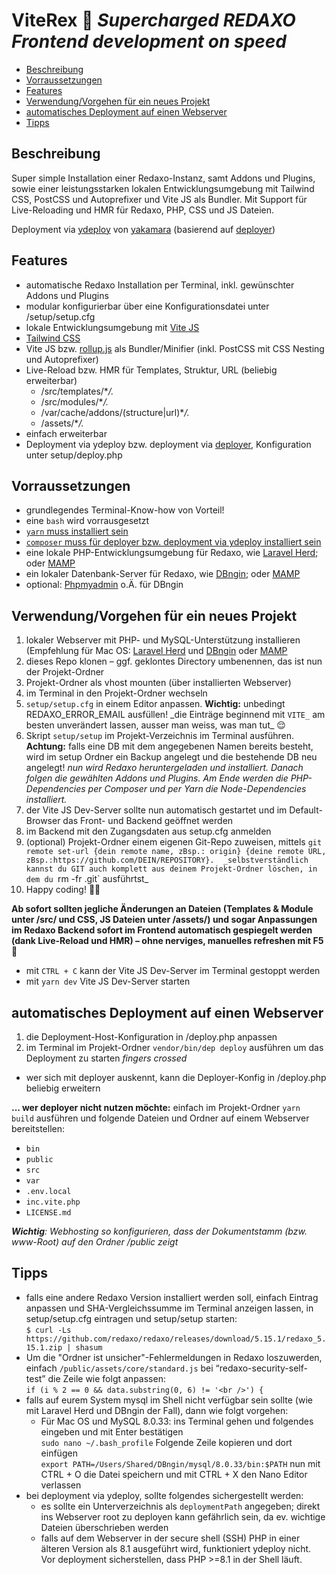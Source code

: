 # ViteRex 🚀 _Supercharged REDAXO Frontend development on speed_

- [Beschreibung](#beschreibung)
- [Vorraussetzungen](#requirements)
- [Features](#features)
- [Verwendung/Vorgehen für ein neues Projekt](#anker-neues-projekt)
- [automatisches Deployment auf einen Webserver](#deployment)
- [Tipps](#tips)

<a name="beschreibung"></a>

## Beschreibung

Super simple Installation einer Redaxo-Instanz, samt Addons und Plugins, sowie
einer leistungsstarken lokalen Entwicklungsumgebung mit Tailwind CSS, PostCSS und
Autoprefixer und Vite JS als Bundler.
Mit Support für Live-Reloading und HMR für Redaxo, PHP, CSS und JS Dateien.

Deployment via [ydeploy](https://github.com/yakamara/ydeploy) von [yakamara](https://github.com/yakamara/) (basierend auf [deployer](https://deployer.org/))

<a name="features"></a>

## Features

- automatische Redaxo Installation per Terminal, inkl. gewünschter Addons und Plugins
- modular konfigurierbar über eine Konfigurationsdatei unter /setup/setup.cfg
- lokale Entwicklungsumgebung mit [Vite JS](https://vitejs.dev/)
- [Tailwind CSS](https://tailwindcss.com/)
- Vite JS bzw. [rollup.js](https://rollupjs.org/) als Bundler/Minifier (inkl. PostCSS mit CSS Nesting und Autoprefixer)
- Live-Reload bzw. HMR für Templates, Struktur, URL (beliebig erweiterbar)
  - /src/templates/\*_/._
  - /src/modules/\*_/._
  - /var/cache/addons/(structure|url)\*_/._
  - /assets/\*_/._
- einfach erweiterbar
- Deployment via ydeploy bzw. deployment via [deployer](https://deployer.org/), Konfiguration unter setup/deploy.php

<a name="requirements"></a>

## Vorraussetzungen

- grundlegendes Terminal-Know-how von Vorteil!
- eine `bash` wird vorrausgesetzt
- [`yarn` muss installiert sein](https://yarnpkg.com)
- [`composer` muss für deployer bzw. deployment via ydeploy installiert sein](https://getcomposer.org/)
- eine lokale PHP-Entwicklungsumgebung für Redaxo, wie [Laravel Herd](https://herd.laravel.com/); oder [MAMP](https://www.mamp.info)
- ein lokaler Datenbank-Server für Redaxo, wie [DBngin](https://dbngin.com/); oder [MAMP](https://www.mamp.info)
- optional: [Phpmyadmin](http://phpmyadmin.net/) o.Ä. für DBngin

<a name="anker-neues-projekt"></a>

## Verwendung/Vorgehen für ein neues Projekt

1. lokaler Webserver mit PHP- und MySQL-Unterstützung installieren (Empfehlung für Mac OS: [Laravel Herd](https://herd.laravel.com/) und [DBngin](https://dbngin.com/) oder [MAMP](https://www.mamp.info)
2. dieses Repo klonen – ggf. geklontes Directory umbenennen, das ist nun der Projekt-Ordner
3. Projekt-Ordner als vhost mounten (über installierten Webserver)
4. im Terminal in den Projekt-Ordner wechseln
5. `setup/setup.cfg` in einem Editor anpassen. __Wichtig:__ unbedingt REDAXO_ERROR_EMAIL ausfüllen!
   _die Einträge beginnend mit `VITE_` am besten unverändert lassen, ausser man weiss, was man tut\_ 😌
6. Skript `setup/setup` im Projekt-Verzeichnis im Terminal ausführen. __Achtung:__ falls eine DB mit dem angegebenen Namen bereits besteht, wird im setup Ordner ein Backup angelegt und die bestehende DB neu angelegt!
   _nun wird Redaxo heruntergeladen und installiert. Danach folgen die gewählten Addons und Plugins. Am Ende werden die PHP-Dependencies per Composer und per Yarn die Node-Dependencies installiert._
7. der Vite JS Dev-Server sollte nun automatisch gestartet und im Default-Browser das Front- und Backend geöffnet werden
8. im Backend mit den Zugangsdaten aus setup.cfg anmelden
9. (optional) Projekt-Ordner einem eigenen Git-Repo zuweisen, mittels `git remote set-url {dein remote name, zBsp.: origin} {deine remote URL, zBsp.:https://github.com/DEIN/REPOSITORY}. 
  _selbstverständlich kannst du GIT auch komplett aus deinem Projekt-Ordner löschen, in dem du `rm -fr .git` ausführtst_
10. Happy coding! 🙌🏼

**Ab sofort sollten jegliche Änderungen an Dateien (Templates & Module unter /src/ und CSS, JS Dateien unter /assets/) und sogar Anpassungen im Redaxo Backend sofort im Frontend automatisch gespiegelt werden (dank Live-Reload und HMR) – ohne nerviges, manuelles refreshen mit F5** 🍔

- mit `CTRL + C` kann der Vite JS Dev-Server im Terminal gestoppt werden
- mit `yarn dev` Vite JS Dev-Server starten

<a name="deployment"></a>

## automatisches Deployment auf einen Webserver

1. die Deployment-Host-Konfiguration in /deploy.php anpassen
2. im Terminal im Projekt-Ordner `vendor/bin/dep deploy` ausführen um das Deployment zu starten _fingers crossed_

- wer sich mit deployer auskennt, kann die Deployer-Konfig in /deploy.php beliebig erweitern

**... wer deployer nicht nutzen möchte:**
einfach im Projekt-Ordner `yarn build` ausführen und folgende Dateien und Ordner auf einem Webserver bereitstellen:

- `bin`
- `public`
- `src`
- `var`
- `.env.local`
- `inc.vite.php`
- `LICENSE.md`

_**Wichtig**: Webhosting so konfigurieren, dass der Dokumentstamm (bzw. www-Root) auf den Ordner /public zeigt_

<a name="tips"></a>

## Tipps

- falls eine andere Redaxo Version installiert werden soll, einfach Eintrag anpassen und SHA-Vergleichssumme im Terminal anzeigen lassen, in setup/setup.cfg eintragen und setup/setup starten:<br/>
  `$ curl -Ls https://github.com/redaxo/redaxo/releases/download/5.15.1/redaxo_5.15.1.zip | shasum`
- Um die "Ordner ist unsicher"-Fehlermeldungen in Redaxo loszuwerden, einfach `/public/assets/core/standard.js` bei “redaxo-security-self-test” die Zeile wie folgt anpassen:<br/>
  `if (i % 2 == 0 && data.substring(0, 6) != '<br />') {`
- falls auf eurem System mysql im Shell nicht verfügbar sein sollte (wie mit Laravel Herd und DBngin der Fall), dann wie folgt vorgehen:
  - Für Mac OS und MySQL 8.0.33:
    ins Terminal gehen und folgendes eingeben und mit Enter bestätigen<br/>
    `sudo nano ~/.bash_profile`
    Folgende Zeile kopieren und dort einfügen<br/>
    `export PATH=/Users/Shared/DBngin/mysql/8.0.33/bin:$PATH`
    nun mit CTRL + O die Datei speichern und mit CTRL + X den Nano Editor verlassen
- bei deployment via ydeploy, sollte folgendes sichergestellt werden:
  - es sollte ein Unterverzeichnis als `deploymentPath` angegeben; direkt ins Webserver root zu deployen kann gefährlich sein, da ev. wichtige Dateien überschrieben werden
  - falls auf dem Webserver in der secure shell (SSH) PHP in einer älteren Version als 8.1 ausgeführt wird, funktioniert ydeploy nicht. Vor deployment sicherstellen, dass PHP >=8.1 in der Shell läuft.

